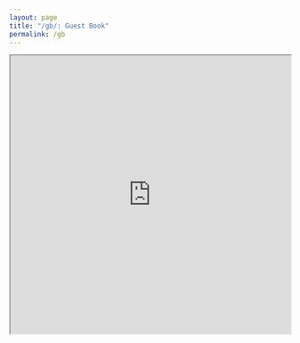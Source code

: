 ```yaml
---
layout: page 
title: "/gb/: Guest Book"
permalink: /gb
---
```


<iframe src="http://users.smartgb.com/g/g.php?a=s&i=g19-01585-99" width="100%" height="500px"></iframe>
